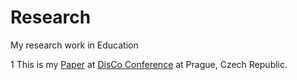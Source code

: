 # Research
My research work in Education

1  This is my [Paper](https://github.com/mgutu/Research/blob/master/MOOC_DisCo_Conference2018_Paper.pdf) at [DisCo Conference](http://disconference.eu/en/about-the-conference/) at Prague, Czech Republic.  
